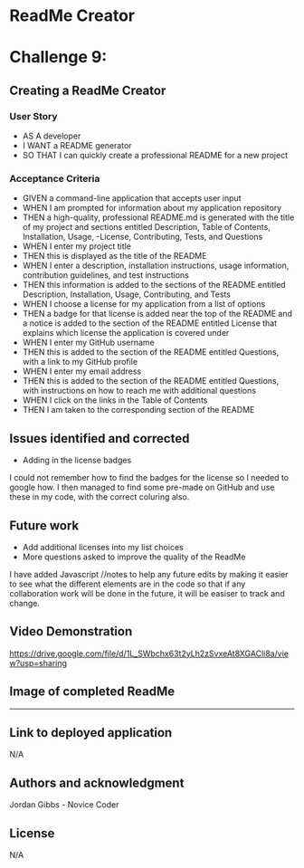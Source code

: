 # ReadMe Creator

# Challenge 9: 

## Creating a ReadMe Creator

### User Story

- AS A developer
- I WANT a README generator
- SO THAT I can quickly create a professional README for a new project

### Acceptance Criteria
- GIVEN a command-line application that accepts user input
- WHEN I am prompted for information about my application repository
- THEN a high-quality, professional README.md is generated with the title of my project and sections entitled Description, Table of Contents, Installation, Usage, -License, Contributing, Tests, and Questions
- WHEN I enter my project title
- THEN this is displayed as the title of the README
- WHEN I enter a description, installation instructions, usage information, contribution guidelines, and test instructions
- THEN this information is added to the sections of the README entitled Description, Installation, Usage, Contributing, and Tests
- WHEN I choose a license for my application from a list of options
- THEN a badge for that license is added near the top of the README and a notice is added to the section of the README entitled License that explains which license the application is covered under
- WHEN I enter my GitHub username
- THEN this is added to the section of the README entitled Questions, with a link to my GitHub profile
- WHEN I enter my email address
- THEN this is added to the section of the README entitled Questions, with instructions on how to reach me with additional questions
- WHEN I click on the links in the Table of Contents
- THEN I am taken to the corresponding section of the README

## Issues identified and corrected

- Adding in the license badges

I could not remember how to find the badges for the license so I needed to google how. I then managed to find some pre-made
on GitHub and use these in my code, with the correct coluring also.

## Future work
  
- Add additional licenses into my list choices
- More questions asked to improve the quality of the ReadMe

I have added  Javascript //notes to help any future edits by making it easier to see what the different elements are in the code so that if any collaboration work will be done in the future, it will be easiser to track and change.

## Video Demonstration

https://drive.google.com/file/d/1L_SWbchx63t2yLh2zSvxeAt8XGACli8a/view?usp=sharing

## Image of completed ReadMe

---

## Link to deployed application

N/A

## Authors and acknowledgment

Jordan Gibbs - Novice Coder

## License

N/A
